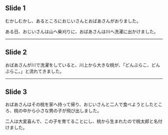 ## Slide 1
むかしむかし、あるところにおじいさんとおばあさんがおりました。

ある日、おじいさんは山へ柴刈りに、おばあさんは川へ洗濯に出かけました。

---

## Slide 2
おばあさんが川で洗濯をしていると、川上から大きな桃が、「どんぶらこ、どんぶらこ。」と流れてきました。

---

## Slide 3
おばあさんはその桃を家へ持って帰り、おじいさんと二人で食べようとしたところ、桃の中から小さな男の子が飛び出しました。

二人は大変喜んで、この子を育てることにし、桃から生まれたので桃太郎と名付けました。
